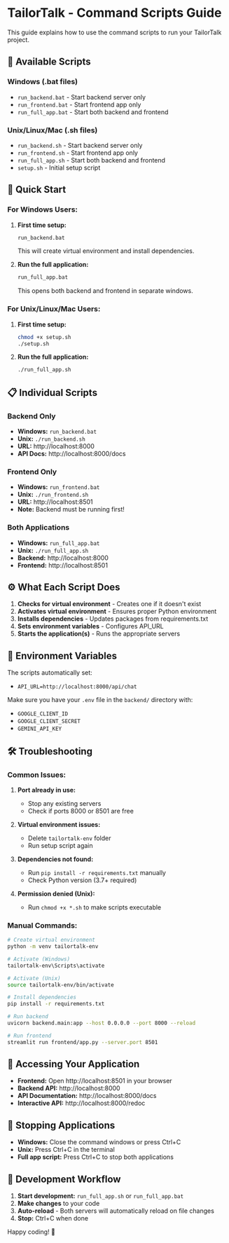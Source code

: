 # TailorTalk - Command Scripts Guide

This guide explains how to use the command scripts to run your TailorTalk project.

## 📁 Available Scripts

### Windows (.bat files)
- `run_backend.bat` - Start backend server only
- `run_frontend.bat` - Start frontend app only  
- `run_full_app.bat` - Start both backend and frontend

### Unix/Linux/Mac (.sh files)
- `run_backend.sh` - Start backend server only
- `run_frontend.sh` - Start frontend app only
- `run_full_app.sh` - Start both backend and frontend
- `setup.sh` - Initial setup script

## 🚀 Quick Start

### For Windows Users:
1. **First time setup:**
   ```cmd
   run_backend.bat
   ```
   This will create virtual environment and install dependencies.

2. **Run the full application:**
   ```cmd
   run_full_app.bat
   ```
   This opens both backend and frontend in separate windows.

### For Unix/Linux/Mac Users:
1. **First time setup:**
   ```bash
   chmod +x setup.sh
   ./setup.sh
   ```

2. **Run the full application:**
   ```bash
   ./run_full_app.sh
   ```

## 📋 Individual Scripts

### Backend Only
- **Windows:** `run_backend.bat`
- **Unix:** `./run_backend.sh`
- **URL:** http://localhost:8000
- **API Docs:** http://localhost:8000/docs

### Frontend Only
- **Windows:** `run_frontend.bat`
- **Unix:** `./run_frontend.sh`
- **URL:** http://localhost:8501
- **Note:** Backend must be running first!

### Both Applications
- **Windows:** `run_full_app.bat`
- **Unix:** `./run_full_app.sh`
- **Backend:** http://localhost:8000
- **Frontend:** http://localhost:8501

## ⚙️ What Each Script Does

1. **Checks for virtual environment** - Creates one if it doesn't exist
2. **Activates virtual environment** - Ensures proper Python environment
3. **Installs dependencies** - Updates packages from requirements.txt
4. **Sets environment variables** - Configures API_URL
5. **Starts the application(s)** - Runs the appropriate servers

## 🔧 Environment Variables

The scripts automatically set:
- `API_URL=http://localhost:8000/api/chat`

Make sure you have your `.env` file in the `backend/` directory with:
- `GOOGLE_CLIENT_ID`
- `GOOGLE_CLIENT_SECRET`
- `GEMINI_API_KEY`

## 🛠️ Troubleshooting

### Common Issues:

1. **Port already in use:**
   - Stop any existing servers
   - Check if ports 8000 or 8501 are free

2. **Virtual environment issues:**
   - Delete `tailortalk-env` folder
   - Run setup script again

3. **Dependencies not found:**
   - Run `pip install -r requirements.txt` manually
   - Check Python version (3.7+ required)

4. **Permission denied (Unix):**
   - Run `chmod +x *.sh` to make scripts executable

### Manual Commands:
```bash
# Create virtual environment
python -m venv tailortalk-env

# Activate (Windows)
tailortalk-env\Scripts\activate

# Activate (Unix)
source tailortalk-env/bin/activate

# Install dependencies
pip install -r requirements.txt

# Run backend
uvicorn backend.main:app --host 0.0.0.0 --port 8000 --reload

# Run frontend
streamlit run frontend/app.py --server.port 8501
```

## 📱 Accessing Your Application

- **Frontend:** Open http://localhost:8501 in your browser
- **Backend API:** http://localhost:8000
- **API Documentation:** http://localhost:8000/docs
- **Interactive API:** http://localhost:8000/redoc

## 🛑 Stopping Applications

- **Windows:** Close the command windows or press Ctrl+C
- **Unix:** Press Ctrl+C in the terminal
- **Full app script:** Press Ctrl+C to stop both applications

## 🔄 Development Workflow

1. **Start development:** `run_full_app.sh` or `run_full_app.bat`
2. **Make changes** to your code
3. **Auto-reload** - Both servers will automatically reload on file changes
4. **Stop:** Ctrl+C when done

Happy coding! 🎉 